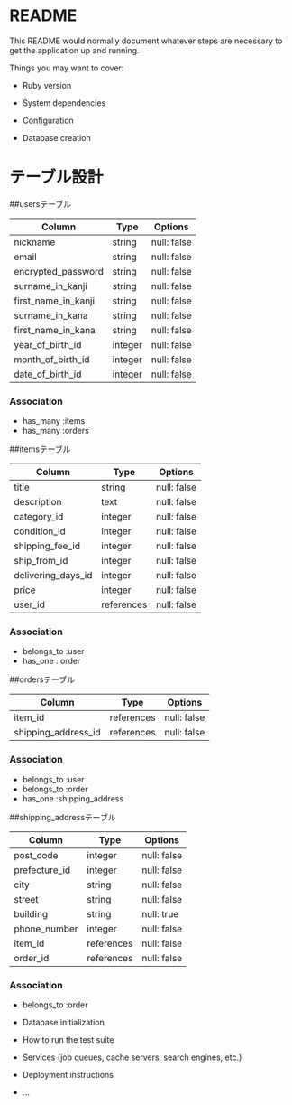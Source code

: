 # README

This README would normally document whatever steps are necessary to get the
application up and running.

Things you may want to cover:

* Ruby version

* System dependencies

* Configuration

* Database creation

# テーブル設計

##usersテーブル

| Column             | Type   | Options     |
| ------------------ | ------ | ----------- |
|nickname            | string | null: false |
|email               | string | null: false |
|encrypted_password  | string | null: false |
|surname_in_kanji    | string | null: false |
|first_name_in_kanji | string | null: false |
|surname_in_kana     | string | null: false |
|first_name_in_kana  | string | null: false |
|year_of_birth_id    | integer | null: false |
|month_of_birth_id   | integer | null: false |
|date_of_birth_id    | integer | null: false |


### Association
- has_many :items
- has_many :orders



##itemsテーブル

| Column             | Type   | Options     |
| ------------------ | ------ | ----------- |
|title               | string | null: false  |
|description         | text | null: false |
|category_id         | integer | null: false |
|condition_id        | integer | null: false |
|shipping_fee_id     | integer | null: false |
|ship_from_id        | integer | null: false |
|delivering_days_id  | integer | null: false |
|price               | integer | null: false |
|user_id             | references | null: false |

### Association
- belongs_to :user
- has_one : order



##ordersテーブル

| Column             | Type   | Options     |
| ------------------ | ------ | ----------- |
|item_id             | references | null: false  |
|shipping_address_id | references | null: false |

### Association
- belongs_to :user
- belongs_to :order
- has_one :shipping_address



##shipping_addressテーブル

| Column             | Type   | Options     |
| ------------------ | ------ | ----------- |
|post_code           | integer | null: false |
|prefecture_id       | integer | null: false |
|city                | string | null: false |
|street              | string | null: false |
|building            | string | null: true |
|phone_number        | integer | null: false |
|item_id             | references | null: false  |
|order_id            | references | null: false |

### Association
- belongs_to :order


* Database initialization

* How to run the test suite

* Services (job queues, cache servers, search engines, etc.)

* Deployment instructions

* ...
